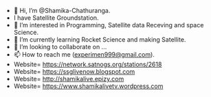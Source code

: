 - 👋 Hi, I’m @Shamika-Chathuranga.
- I have Satellite Groundstation.
- 👀 I’m interested in Programming, Satellite data Receving and space Science.
- 🌱 I’m currently learning Rocket Science and making Satellite.
- 💞️ I’m looking to collaborate on ...
- 📫 How to reach me (experimen999@gmail.com).
- Website= https://network.satnogs.org/stations/2618
- Website= https://ssglivenow.blogspot.com
- Website= http://shamikalive.epizy.com
- Website= https://www.shamikalivetv.wordpress.com

<!---
Shamika-Chathuranga/Shamika-Chathuranga is a ✨ special ✨ repository because its `README.md` (this file) appears on your GitHub profile.
You can click the Preview link to take a look at your changes.
--->
